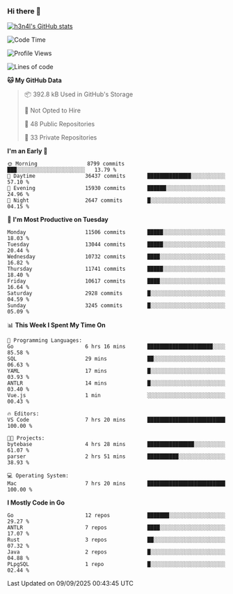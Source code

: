 ### Hi there 👋

[![h3n4l's GitHub stats](https://github-readme-stats.vercel.app/api?username=h3n4l&count_private=true&show_icons=true&theme=radical)](https://github.com/h3n4l/github-readme-stats)

<!--START_SECTION:waka-->
![Code Time](http://img.shields.io/badge/Code%20Time-2%2C289%20hrs%2028%20mins-blue)

![Profile Views](http://img.shields.io/badge/Profile%20Views-0-blue)

![Lines of code](https://img.shields.io/badge/From%20Hello%20World%20I%27ve%20Written-23.6%20million%20lines%20of%20code-blue)

**🐱 My GitHub Data** 

> 📦 392.8 kB Used in GitHub's Storage 
 > 
> 🚫 Not Opted to Hire
 > 
> 📜 48 Public Repositories 
 > 
> 🔑 33 Private Repositories 
 > 
**I'm an Early 🐤** 

```text
🌞 Morning                8799 commits        ███░░░░░░░░░░░░░░░░░░░░░░   13.79 % 
🌆 Daytime                36437 commits       ██████████████░░░░░░░░░░░   57.10 % 
🌃 Evening                15930 commits       ██████░░░░░░░░░░░░░░░░░░░   24.96 % 
🌙 Night                  2647 commits        █░░░░░░░░░░░░░░░░░░░░░░░░   04.15 % 
```
📅 **I'm Most Productive on Tuesday** 

```text
Monday                   11506 commits       █████░░░░░░░░░░░░░░░░░░░░   18.03 % 
Tuesday                  13044 commits       █████░░░░░░░░░░░░░░░░░░░░   20.44 % 
Wednesday                10732 commits       ████░░░░░░░░░░░░░░░░░░░░░   16.82 % 
Thursday                 11741 commits       █████░░░░░░░░░░░░░░░░░░░░   18.40 % 
Friday                   10617 commits       ████░░░░░░░░░░░░░░░░░░░░░   16.64 % 
Saturday                 2928 commits        █░░░░░░░░░░░░░░░░░░░░░░░░   04.59 % 
Sunday                   3245 commits        █░░░░░░░░░░░░░░░░░░░░░░░░   05.09 % 
```


📊 **This Week I Spent My Time On** 

```text
💬 Programming Languages: 
Go                       6 hrs 16 mins       █████████████████████░░░░   85.58 % 
SQL                      29 mins             ██░░░░░░░░░░░░░░░░░░░░░░░   06.63 % 
YAML                     17 mins             █░░░░░░░░░░░░░░░░░░░░░░░░   03.93 % 
ANTLR                    14 mins             █░░░░░░░░░░░░░░░░░░░░░░░░   03.40 % 
Vue.js                   1 min               ░░░░░░░░░░░░░░░░░░░░░░░░░   00.43 % 

🔥 Editors: 
VS Code                  7 hrs 20 mins       █████████████████████████   100.00 % 

🐱‍💻 Projects: 
bytebase                 4 hrs 28 mins       ███████████████░░░░░░░░░░   61.07 % 
parser                   2 hrs 51 mins       ██████████░░░░░░░░░░░░░░░   38.93 % 

💻 Operating System: 
Mac                      7 hrs 20 mins       █████████████████████████   100.00 % 
```

**I Mostly Code in Go** 

```text
Go                       12 repos            ███████░░░░░░░░░░░░░░░░░░   29.27 % 
ANTLR                    7 repos             ████░░░░░░░░░░░░░░░░░░░░░   17.07 % 
Rust                     3 repos             ██░░░░░░░░░░░░░░░░░░░░░░░   07.32 % 
Java                     2 repos             █░░░░░░░░░░░░░░░░░░░░░░░░   04.88 % 
PLpgSQL                  1 repo              █░░░░░░░░░░░░░░░░░░░░░░░░   02.44 % 
```




 Last Updated on 09/09/2025 00:43:45 UTC
<!--END_SECTION:waka-->

